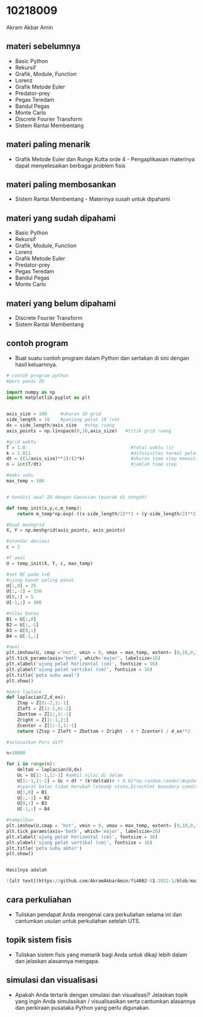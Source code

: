 # 10218009
Akram Akbar Amin


## materi sebelumnya
+ Basic Python
+ Rekursif
+ Grafik, Module, Function
+ Lorenz
+ Grafik Metode Euler
+ Predator-prey
+ Pegas Teredam
+ Bandul Pegas
+ Monte Carlo
+ Discrete Fourier Transform
+ Sistem Rantai Membentang


## materi paling menarik
+ Grafik Metode Euler dan Runge Kutta orde 4 - Pengaplikasian materinya dapat menyelesaikan berbagai problem fisis

## materi paling membosankan
+ Sistem Rantai Membentang - Materinya susah untuk dipahami


## materi yang sudah dipahami
+ Basic Python
+ Rekursif
+ Grafik, Module, Function
+ Lorenz
+ Grafik Metode Euler
+ Predator-prey
+ Pegas Teredam
+ Bandul Pegas
+ Monte Carlo


## materi yang belum dipahami
+ Discrete Fourier Transform
+ Sistem Rantai Membentang


## contoh program
+ Buat suatu contoh program dalam Python dan sertakan di sini dengan hasil keluarnnya.

```python
# contoh program python
#pers panas 2D 

import numpy as np
import matplotlib.pyplot as plt


axis_size = 100     #ukuran 1D grid
side_length = 10    #panjang pelat 10 (cm)
dx = side_length/axis_size   #step ruang
axis_points = np.linspace(0,10,axis_size)   #titik grid ruang 

#grid waktu
T = 1.0                                       #total waktu (s)
k = 1.011                                     #difusivitas termal pelat cm^2/s.
dt = ((1/axis_size)**2)/(2*k)                 #ukuran time step memastikan disktritisasi stabil 
n = int(T/dt)                                 #jumlah time step

#maks suhu
max_temp = 100


# kondisi awal 2D dengan Gaussian (puncak di tengah)

def temp_init(x,y,c,m_temp):
    return m_temp*np.exp(-((x-side_length/2)**2 + (y-side_length/2)**2)/c**2)

#buat meshgrid
X, Y = np.meshgrid(axis_points, axis_points)

#standar deviasi
c = 2

#T awal
U = temp_init(X, Y, c, max_temp)

#set BC pada t=0
#ujung bawah paling panas
U[:,0] = 25
U[:,-1] = 150
U[0,:] = 5
U[-1,:] = 300

#nilai batas
B1 = U[:,0]
B2 = U[:,-1]
B3 = U[0,:]
B4 = U[-1,:]

#awal
plt.imshow(U, cmap ='hot', vmin = 0, vmax = max_temp, extent= [0,10,0,10])
plt.tick_params(axis='both', which='major', labelsize=16)
plt.xlabel('ujung pelat horizontal (cm)', fontsize = 16)
plt.ylabel('ujung pelat vertikal (cm)', fontsize = 16)
plt.title('peta suhu awal')
plt.show()

#pers laplace 
def laplacian(Z,d_ex):
    Ztop = Z[0:-2,1:-1]
    Zleft = Z[1:-1,0:-2]
    Zbottom = Z[2:,1:-1]
    Zright = Z[1:-1,2:]
    Zcenter = Z[1:-1,1:-1]
    return (Ztop + Zleft + Zbottom + Zright - 4 * Zcenter) / d_ex**2

#selesaikan Pers diff

n=10000

for i in range(n):
    deltaU = laplacian(U,dx)
    Uc = U[1:-1,1:-1] #ambil nilai di dalam
    U[1:-1,1:-1] = Uc + dt * (k*deltaU)# + 0.01*np.random.randn()#update variabel 
    #syarat batas tidak berubah (steady state,Direchlet boundary conditions)
    U[:,0] = B1
    U[:,-1] = B2
    U[0,:] = B3
    U[-1,:] = B4

#tampilkan
plt.imshow(U,cmap = 'hot', vmin = 0, vmax = max_temp, extent= [0,10,0,10])
plt.tick_params(axis='both', which='major', labelsize=16)
plt.xlabel('ujung pelat horizontal (cm)', fontsize = 16)
plt.ylabel('ujung pelat vertikal (cm)', fontsize = 16)
plt.title('peta suhu akhir')
plt.show()


Hasilnya adalah

![alt text](https://github.com/AkramAkbarAmin/fi4002-01-2022-1/blob/main/task/02/10218009/Pers%20panas%202D.png)
```


## cara perkuliahan
+ Tuliskan pendapat Anda mengenai cara perkuliahan selama ini dan cantumkan usulan untuk perkuliahan setelah UTS.


## topik sistem fisis
+ Tuliskan sistem fisis yang menarik bagi Anda untuk dikaji lebih dalam dan jelaskan alasannya mengapa.


## simulasi dan visualisasi
+ Apakah Anda tertarik dengan simulasi dan visualisasi? Jelaskan topik yang ingin Anda simulasikan / visualisasikan serta cantumkan alasannya dan perkiraan pusataka Python yang perlu digunakan.
